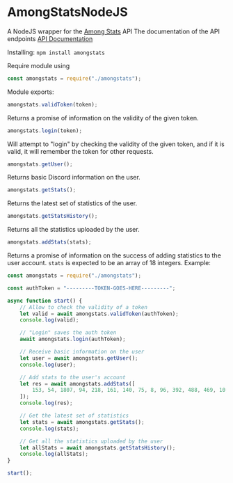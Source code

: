 # AmongStatsNodeJS
A NodeJS wrapper for the [Among Stats](https://amongstats.net/) API
The documentation of the API endpoints [API Documentation](https://amongstats.net/api-documentation/)

Installing:
```npm install amongstats```

Require module using
```javascript
const amongstats = require("./amongstats");
```

Module exports:

```javascript
amongstats.validToken(token);
```
Returns a promise of information on the validity of the given token.

```javascript
amongstats.login(token);
```
Will attempt to "login" by checking the validity of the given token, and if it is valid, it will remember the token for other requests.

```javascript
amongstats.getUser();
```
Returns basic Discord information on the user.

```javascript
amongstats.getStats();
```
Returns the latest set of statistics of the user.

```javascript
amongstats.getStatsHistory();
```
Returns all the statistics uploaded by the user.

```javascript
amongstats.addStats(stats);
```
Returns a promise of information on the success of adding statistics to the user account. ``stats`` is expected to be an array of 18 integers. Example:

```javascript
const amongstats = require("./amongstats");

const authToken = "---------TOKEN-GOES-HERE---------";

async function start() {
    // Allow to check the validity of a token
    let valid = await amongstats.validToken(authToken);
    console.log(valid);

    // "Login" saves the auth token
    await amongstats.login(authToken);

    // Receive basic information on the user
    let user = await amongstats.getUser();
    console.log(user);

    // Add stats to the user's account
    let res = await amongstats.addStats([
        153, 54, 1807, 94, 218, 161, 140, 75, 8, 96, 392, 488, 469, 10, 26, 4, 245, 39,
    ]);
    console.log(res);

    // Get the latest set of statistics
    let stats = await amongstats.getStats();
    console.log(stats);

    // Get all the statistics uploaded by the user
    let allStats = await amongstats.getStatsHistory();
    console.log(allStats);
}

start();

